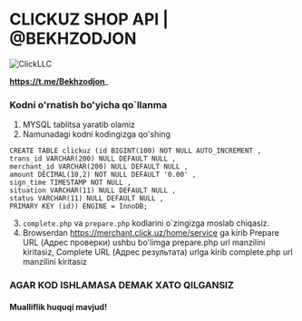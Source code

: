 # CLICKUZ SHOP API | @BEKHZODJON
![ClickLLC](https://merchant.click.uz/assets/images/logo.png)


__https://t.me/Bekhzodjon___

### Kodni o'rnatish bo'yicha qo`llanma
1) MYSQL tablitsa yaratib olamiz
2) Namunadagi kodni kodingizga qo'shing
```mysql 
CREATE TABLE clickuz (id BIGINT(100) NOT NULL AUTO_INCREMENT ,
trans_id VARCHAR(200) NULL DEFAULT NULL , 
merchant_id VARCHAR(200) NULL DEFAULT NULL , 
amount DECIMAL(10,2) NOT NULL DEFAULT '0.00' , 
sign_time TIMESTAMP NOT NULL , 
situation VARCHAR(11) NULL DEFAULT NULL , 
status VARCHAR(11) NULL DEFAULT NULL , 
PRIMARY KEY (id)) ENGINE = InnoDB;
```
3) `complete.php` va `prepare.php` kodlarini o`zingizga moslab chiqasiz.
4) Browserdan https://merchant.click.uz/home/service ga kirib Prepare URL (Адрес проверки) ushbu bo'limga prepare.php url manzilini kiritasiz, Complete URL (Адрес результата) urlga kirib complete.php url manzilini kiritasiz

### AGAR KOD ISHLAMASA DEMAK XATO QILGANSIZ

#### Mualliflik huquqi mavjud!
